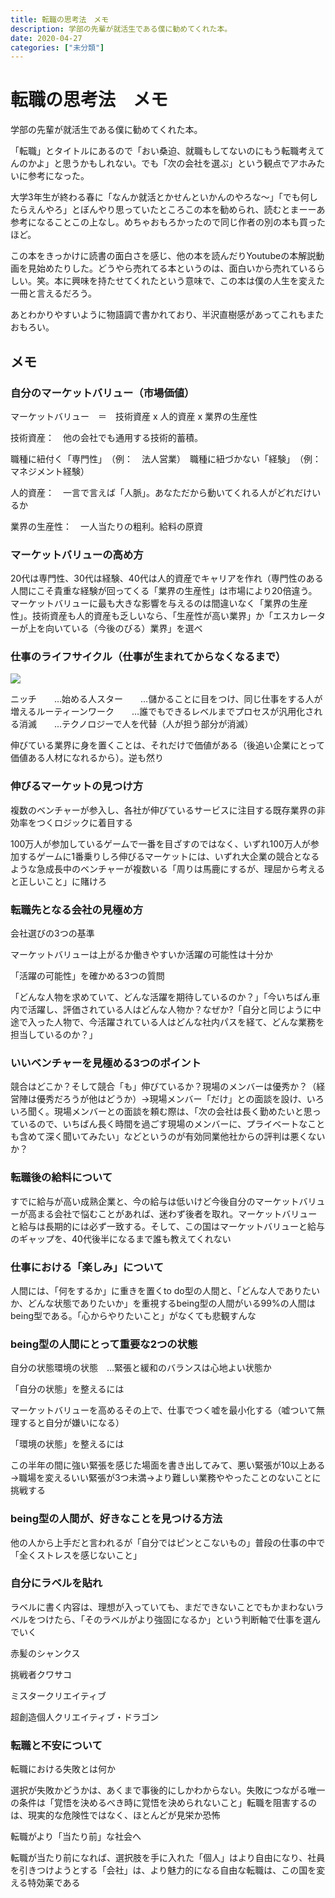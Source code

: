 ```yaml
---
title: 転職の思考法　メモ
description: 学部の先輩が就活生である僕に勧めてくれた本。
date: 2020-04-27
categories: ["未分類"]
---
```


# 転職の思考法　メモ

学部の先輩が就活生である僕に勧めてくれた本。

「転職」とタイトルにあるので「おい桑迫、就職もしてないのにもう転職考えてんのかよ」と思うかもしれない。でも「次の会社を選ぶ」という観点でアホみたいに参考になった。

大学3年生が終わる春に「なんか就活とかせんといかんのやろな〜」「でも何したらえんやろ」とぼんやり思っていたところこの本を勧められ、読むとまーーあ参考になることこの上なし。めちゃおもろかったので同じ作者の別の本も買ったほど。

この本をきっかけに読書の面白さを感じ、他の本を読んだりYoutubeの本解説動画を見始めたりした。どうやら売れてる本というのは、面白いから売れているらしい。笑。本に興味を持たせてくれたという意味で、この本は僕の人生を変えた一冊と言えるだろう。

あとわかりやすいように物語調で書かれており、半沢直樹感があってこれもまたおもろい。

## メモ

### 自分のマーケットバリュー（市場価値）

マーケットバリュー　＝　技術資産 x 人的資産 x 業界の生産性

技術資産：　他の会社でも通用する技術的蓄積。

職種に紐付く「専門性」　（例：　法人営業）　職種に紐づかない「経験」　（例：　マネジメント経験）

人的資産：　一言で言えば「人脈」。あなただから動いてくれる人がどれだけいるか

業界の生産性：　一人当たりの粗利。給料の原資

### マーケットバリューの高め方

20代は専門性、30代は経験、40代は人的資産でキャリアを作れ（専門性のある人間にこそ貴重な経験が回ってくる「業界の生産性」は市場により20倍違う。マーケットバリューに最も大きな影響を与えるのは間違いなく「業界の生産性」。技術資産も人的資産も乏しいなら、「生産性が高い業界」か「エスカレーターが上を向いている（今後のびる）業界」を選べ

### 仕事のライフサイクル（仕事が生まれてからなくなるまで）

![](https://chankuwa.com/wp-content/uploads/2020/04/image.png)

ニッチ　　…始める人スター　　…儲かることに目をつけ、同じ仕事をする人が増えるルーティーンワーク　　…誰でもできるレベルまでプロセスが汎用化される消滅　　…テクノロジーで人を代替（人が担う部分が消滅）

伸びている業界に身を置くことは、それだけで価値がある（後追い企業にとって価値ある人材になれるから）。逆も然り

### 伸びるマーケットの見つけ方

複数のベンチャーが参入し、各社が伸びているサービスに注目する既存業界の非効率をつくロジックに着目する

100万人が参加しているゲームで一番を目ざすのではなく、いずれ100万人が参加するゲームに1番乗りしろ伸びるマーケットには、いずれ大企業の競合となるような急成長中のベンチャーが複数いる「周りは馬鹿にするが、理屈から考えると正しいこと」に賭けろ

### 転職先となる会社の見極め方

会社選びの3つの基準

マーケットバリューは上がるか働きやすいか活躍の可能性は十分か

「活躍の可能性」を確かめる3つの質問

「どんな人物を求めていて、どんな活躍を期待しているのか？」「今いちばん車内で活躍し、評価されている人はどんな人物か？なぜか?「自分と同じように中途で入った人物で、今活躍されている人はどんな社内パスを経て、どんな業務を担当しているのか？」

### いいベンチャーを見極める3つのポイント

競合はどこか？そして競合「も」伸びているか？現場のメンバーは優秀か？（経営陣は優秀だろうが他はどうか）→現場メンバー「だけ」との面談を設け、いろいろ聞く。現場メンバーとの面談を頼む際は、「次の会社は長く勤めたいと思っているので、いちばん長く時間を過ごす現場のメンバーに、プライベートなことも含めて深く聞いてみたい」などというのが有効同業他社からの評判は悪くないか？

### 転職後の給料について

すでに給与が高い成熟企業と、今の給与は低いけど今後自分のマーケットバリューが高まる会社で悩むことがあれば、迷わず後者を取れ。マーケットバリューと給与は長期的には必ず一致する。そして、この国はマーケットバリューと給与のギャップを、40代後半になるまで誰も教えてくれない

### 仕事における「楽しみ」について

人間には、「何をするか」に重きを置くto do型の人間と、「どんな人でありたいか、どんな状態でありたいか」を重視するbeing型の人間がいる99%の人間はbeing型である。「心からやりたいこと」がなくても悲観すんな

### being型の人間にとって重要な2つの状態

自分の状態環境の状態　…緊張と緩和のバランスは心地よい状態か

「自分の状態」を整えるには

マーケットバリューを高めるその上で、仕事でつく嘘を最小化する（嘘ついて無理すると自分が嫌いになる）

「環境の状態」を整えるには

この半年の間に強い緊張を感じた場面を書き出してみて、悪い緊張が10以上ある→職場を変えるいい緊張が3つ未満→より難しい業務ややったことのないことに挑戦する

### being型の人間が、好きなことを見つける方法

他の人から上手だと言われるが「自分ではピンとこないもの」普段の仕事の中で「全くストレスを感じないこと」

### 自分にラベルを貼れ

ラベルに書く内容は、理想が入っていても、まだできないことでもかまわないラベルをつけたら、「そのラベルがより強固になるか」という判断軸で仕事を選んでいく

赤髪のシャンクス

挑戦者クワサコ

ミスタークリエイティブ

超創造個人クリエイティブ・ドラゴン

### 転職と不安について

転職における失敗とは何か

選択が失敗かどうかは、あくまで事後的にしかわからない。失敗につながる唯一の条件は「覚悟を決めるべき時に覚悟を決められないこと」転職を阻害するのは、現実的な危険性ではなく、ほとんどが見栄か恐怖

転職がより「当たり前」な社会へ

転職が当たり前になれば、選択肢を手に入れた「個人」はより自由になり、社員を引きつけようとする「会社」は、より魅力的になる自由な転職は、この国を変える特効薬である